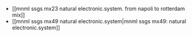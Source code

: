
- [[mnml ssgs mx23 natural electronic.system. from napoli to rotterdam mix]]
- [[mnml ssgs mx49 natural electronic.system|mnml ssgs mx49: natural electronic.system]]

